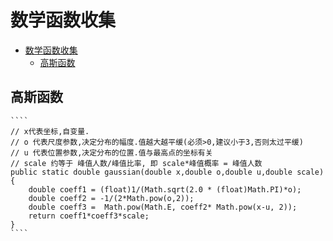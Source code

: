 # 数学函数收集

<!-- TOC -->

- [数学函数收集](#数学函数收集)
    - [高斯函数](#高斯函数)

<!-- /TOC -->

## 高斯函数
    ````
    // x代表坐标,自变量.
    // o 代表尺度参数,决定分布的幅度.值越大越平缓(必须>0,建议小于3,否则太过平缓)
    // u 代表位置参数,决定分布的位置.值与最高点的坐标有关
    // scale 约等于 峰值人数/峰值比率, 即 scale*峰值概率 = 峰值人数
    public static double gaussian(double x,double o,double u,double scale)
    {
        double coeff1 = (float)1/(Math.sqrt(2.0 * (float)Math.PI)*o);
        double coeff2 = -1/(2*Math.pow(o,2));
        double coeff3 =  Math.pow(Math.E, coeff2* Math.pow(x-u, 2));
        return coeff1*coeff3*scale;
    }
    ````
